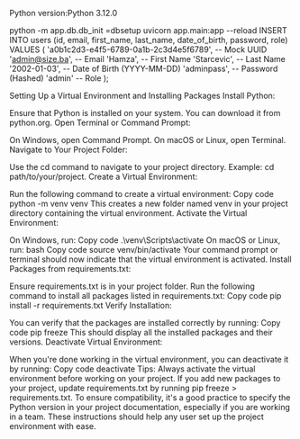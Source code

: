 Python version:Python 3.12.0



python -m app.db.db_init =dbsetup
uvicorn app.main:app --reload
INSERT INTO users (id, email, first_name, last_name, date_of_birth, password, role)
VALUES
    (
        'a0b1c2d3-e4f5-6789-0a1b-2c3d4e5f6789', -- Mock UUID
        'admin@size.ba', -- Email
        'Hamza', -- First Name
        'Starcevic', -- Last Name
        '2002-01-03', -- Date of Birth (YYYY-MM-DD)
        'adminpass', -- Password (Hashed)
        'admin' -- Role
    );

Setting Up a Virtual Environment and Installing Packages
Install Python:

Ensure that Python is installed on your system. You can download it from python.org.
Open Terminal or Command Prompt:

On Windows, open Command Prompt.
On macOS or Linux, open Terminal.
Navigate to Your Project Folder:

Use the cd command to navigate to your project directory.
Example: cd path/to/your/project.
Create a Virtual Environment:

Run the following command to create a virtual environment:
Copy code
python -m venv venv
This creates a new folder named venv in your project directory containing the virtual environment.
Activate the Virtual Environment:

On Windows, run:
Copy code
.\venv\Scripts\activate
On macOS or Linux, run:
bash
Copy code
source venv/bin/activate
Your command prompt or terminal should now indicate that the virtual environment is activated.
Install Packages from requirements.txt:

Ensure requirements.txt is in your project folder.
Run the following command to install all packages listed in requirements.txt:
Copy code
pip install -r requirements.txt
Verify Installation:

You can verify that the packages are installed correctly by running:
Copy code
pip freeze
This should display all the installed packages and their versions.
Deactivate Virtual Environment:

When you're done working in the virtual environment, you can deactivate it by running:
Copy code
deactivate
Tips:
Always activate the virtual environment before working on your project.
If you add new packages to your project, update requirements.txt by running pip freeze > requirements.txt.
To ensure compatibility, it's a good practice to specify the Python version in your project documentation, especially if you are working in a team.
These instructions should help any user set up the project environment with ease.